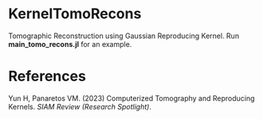 # KernelTomoRecons

Tomographic Reconstruction using Gaussian Reproducing Kernel. Run **main_tomo_recons.jl** for an example.

# References

Yun H, Panaretos VM. (2023) Computerized Tomography and Reproducing Kernels. _SIAM Review (Research Spotlight)_.

